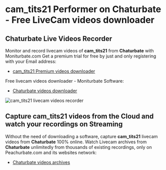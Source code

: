 # cam_tits21 Performer on Chaturbate - Free LiveCam videos downloader

## Chaturbate Live Videos Recorder

Monitor and record livecam videos of **cam_tits21** from **Chaturbate** with Moniturbate.com
Get a premium trial for free by just and only registering with your Email address:
* [cam_tits21 Premium videos downloader](https://moniturbate.com/request-demo-licence-key.html)

Free livecam videos downloader - Moniturbate Software:
* [Chaturbate videos downloader](https://moniturbate.com/moniturbate-download-software.html)

![cam_tits21 livecam videos recorder](https://peachurnet.com/templates/moniturbate-software.png)


## Capture cam_tits21 videos from the Cloud and watch your recordings on Streaming

Without the need of downloading a software, capture **cam_tits21** livecam videos from **Chaturbate** 100% online.
Watch Livecam archives from **Chaturbate** unlimitedly from thousands of existing recordings, only on Peachurbate.com and its websites network:
* [Chaturbate videos archives](https://peachurnet.com/)